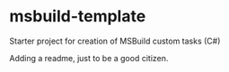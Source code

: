 # msbuild-template
Starter project for creation of MSBuild custom tasks (C#)

Adding a readme, just to be a good citizen.
